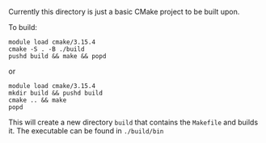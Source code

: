 Currently this directory is just a basic CMake project to be built upon.

To build: 
```
module load cmake/3.15.4
cmake -S . -B ./build
pushd build && make && popd
```

or

```
module load cmake/3.15.4
mkdir build && pushd build
cmake .. && make
popd
```

This will create a new directory `build` that contains the `Makefile` and builds it. The executable can be found in `./build/bin`
